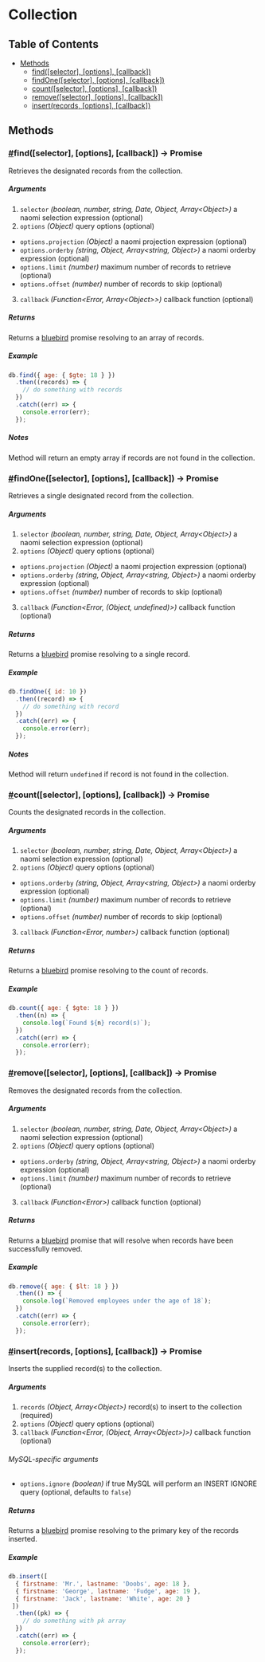 # Collection

## Table of Contents

* [Methods](#methods)
  * [find([selector], [options], [callback])](#find)
  * [findOne([selector], [options], [callback])](#findOne)
  * [count([selector], [options], [callback])](#count)
  * [remove([selector], [options], [callback])](#remove)
  * [insert(records, [options], [callback])](#insert)

## Methods

### <a name="find" href="find">#</a>find([selector], [options], [callback]) -> Promise

Retrieves the designated records from the collection.

##### Arguments

1. `selector` _(boolean, number, string, Date, Object, Array\<Object\>)_ a naomi selection expression (optional)
2. `options` _(Object)_ query options (optional)
  * `options.projection` _(Object)_ a naomi projection expression (optional)
  * `options.orderby` _(string, Object, Array\<string, Object\>)_ a naomi orderby expression (optional)
  * `options.limit` _(number)_ maximum number of records to retrieve (optional)
  * `options.offset` _(number)_ number of records to skip (optional)
3. `callback` _(Function\<Error, Array\<Object\>\>)_ callback function (optional)

##### Returns

Returns a [bluebird](http://bluebirdjs.com/docs/api-reference.html) promise resolving to an array of records.

##### Example

```javascript
db.find({ age: { $gte: 18 } })
  .then((records) => {
    // do something with records
  })
  .catch((err) => {
    console.error(err);
  });
```

##### Notes

Method will return an empty array if records are not found in the collection.

### <a name="findOne" href="findOne">#</a>findOne([selector], [options], [callback]) -> Promise

Retrieves a single designated record from the collection.

##### Arguments

1. `selector` _(boolean, number, string, Date, Object, Array\<Object\>)_ a naomi selection expression (optional)
2. `options` _(Object)_ query options (optional)
  * `options.projection` _(Object)_ a naomi projection expression (optional)
  * `options.orderby` _(string, Object, Array\<string, Object\>)_ a naomi orderby expression (optional)
  * `options.offset` _(number)_ number of records to skip (optional)
3. `callback` _(Function\<Error, (Object, undefined)\>)_ callback function (optional)

##### Returns

Returns a [bluebird](http://bluebirdjs.com/docs/api-reference.html) promise resolving to a single record.

##### Example

```javascript
db.findOne({ id: 10 })
  .then((record) => {
    // do something with record
  })
  .catch((err) => {
    console.error(err);
  });
```

##### Notes

Method will return `undefined` if record is not found in the collection.

### <a name="count" href="count">#</a>count([selector], [options], [callback]) -> Promise

Counts the designated records in the collection.

##### Arguments

1. `selector` _(boolean, number, string, Date, Object, Array\<Object\>)_ a naomi selection expression (optional)
2. `options` _(Object)_ query options (optional)
  * `options.orderby` _(string, Object, Array\<string, Object\>)_ a naomi orderby expression (optional)
  * `options.limit` _(number)_ maximum number of records to retrieve (optional)
  * `options.offset` _(number)_ number of records to skip (optional)
3. `callback` _(Function\<Error, number\>)_ callback function (optional)

##### Returns

Returns a [bluebird](http://bluebirdjs.com/docs/api-reference.html) promise resolving to the count of records.

##### Example

```javascript
db.count({ age: { $gte: 18 } })
  .then((n) => {
    console.log(`Found ${n} record(s)`);
  })
  .catch((err) => {
    console.error(err);
  });
```

### <a name="remove" href="remove">#</a>remove([selector], [options], [callback]) -> Promise

Removes the designated records from the collection.

##### Arguments

1. `selector` _(boolean, number, string, Date, Object, Array\<Object\>)_ a naomi selection expression (optional)
2. `options` _(Object)_ query options (optional)
  * `options.orderby` _(string, Object, Array\<string, Object\>)_ a naomi orderby expression (optional)
  * `options.limit` _(number)_ maximum number of records to retrieve (optional)
3. `callback` _(Function\<Error\>)_ callback function (optional)

##### Returns

Returns a [bluebird](http://bluebirdjs.com/docs/api-reference.html) promise that will resolve when records have been successfully removed.

##### Example

```javascript
db.remove({ age: { $lt: 18 } })
  .then(() => {
    console.log(`Removed employees under the age of 18`);
  })
  .catch((err) => {
    console.error(err);
  });
```

### <a name="insert" href="insert">#</a>insert(records, [options], [callback]) -> Promise

Inserts the supplied record(s) to the collection.

##### Arguments

1. `records` _(Object, Array\<Object\>)_ record(s) to insert to the collection (required)
2. `options` _(Object)_ query options (optional)
3. `callback` _(Function\<Error\, (Object, Array\<Object\>)>)_ callback function (optional)

###### MySQL-specific arguments

* `options.ignore` _(boolean)_ if true MySQL will perform an INSERT IGNORE query (optional, defaults to `false`)

##### Returns

Returns a [bluebird](http://bluebirdjs.com/docs/api-reference.html) promise resolving to the primary key of the records inserted.

##### Example

```javascript
db.insert([
  { firstname: 'Mr.', lastname: 'Doobs', age: 18 },
  { firstname: 'George', lastname: 'Fudge', age: 19 },
  { firstname: 'Jack', lastname: 'White', age: 20 }
 ])
  .then((pk) => {
    // do something with pk array
  })
  .catch((err) => {
    console.error(err);
  });
```
